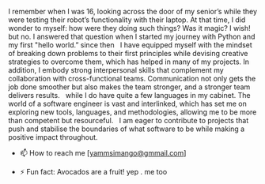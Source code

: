 I remember when I was 16, looking across the door of my senior’s while they were testing their robot’s functionality with their laptop. At that time, I did wonder to myself: how were they doing such things? Was it magic? I wish! but no. I answered that question when I started my journey with Python and my first "hello world.”
since then 
 
I have equipped myself with the mindset of breaking down problems to their first principles while devising creative strategies to overcome them, which has helped in many of my projects. In addition, I embody strong interpersonal skills that complement my collaboration with cross-functional teams. Communication not only gets the job done smoother but also makes the team stronger, and a stronger team delivers results.
 
while I do have quite a few languages in my cabinet. The world of a software engineer is vast and interlinked, which has set me on exploring new tools, languages, and methodologies, allowing me to be more than competent but resourceful.
 
I am eager to contribute to projects that push and stabilise the boundaries of what software to be while making a positive impact throughout.

- 📫 How to reach me [yammsimango@gmmail.com]

- ⚡ Fun fact: Avocados are a fruit! yep . me too

<!---
YamukelwaTech/YamukelwaTech is a ✨ special ✨ repository because its `README.md` (this file) appears on your GitHub profile.
You can click the Preview link to take a look at your changes.
--->
